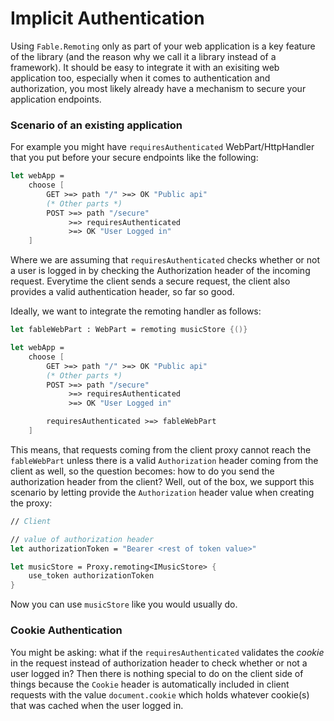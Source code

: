 # Implicit Authentication 

Using `Fable.Remoting` only as part of your web application is a key feature of the library (and the reason why we call it a library instead of a framework). It should be easy to integrate it with an exisiting web application too, especially when it comes to authentication and authorization, you most likely already have a mechanism to secure your application endpoints. 

### Scenario of an existing application
For example you might have `requiresAuthenticated` WebPart/HttpHandler that you put before your secure endpoints like the following:

```fs
let webApp = 
    choose [ 
        GET >=> path "/" >=> OK "Public api"
        (* Other parts *)
        POST >=> path "/secure"
             >=> requiresAuthenticated
             >=> OK "User Logged in"  
    ]
```
Where we are assuming that `requiresAuthenticated` checks whether or not a user is logged in by checking the Authorization header of the incoming request. Everytime the client sends a secure request, the client also provides a valid authentication header, so far so good. 

Ideally, we want to integrate the remoting handler as follows:
```fs
let fableWebPart : WebPart = remoting musicStore {()}

let webApp = 
    choose [ 
        GET >=> path "/" >=> OK "Public api"
        (* Other parts *)
        POST >=> path "/secure"
             >=> requiresAuthenticated
             >=> OK "User Logged in"  

        requiresAuthenticated >=> fableWebPart
    ]
```
This means, that requests coming from the client proxy cannot reach the `fableWebPart` unless there is a valid `Authorization` header coming from the client as well, so the question becomes: how to do you send the authorization header from the client? Well, out of the box, we support this scenario by letting provide the `Authorization` header value when creating the proxy: 
```fs
// Client 

// value of authorization header
let authorizationToken = "Bearer <rest of token value>"

let musicStore = Proxy.remoting<IMusicStore> {
    use_token authorizationToken
}
```
Now you can use `musicStore` like you would usually do. 

### Cookie Authentication 
You might be asking: what if the `requiresAuthenticated` validates the *cookie* in the request instead of authorization header to check whether or not a user logged in? Then there is nothing special to do on the client side of things because the `Cookie` header is automatically included in client requests with the value `document.cookie` which holds whatever cookie(s) that was cached when the user logged in. 
